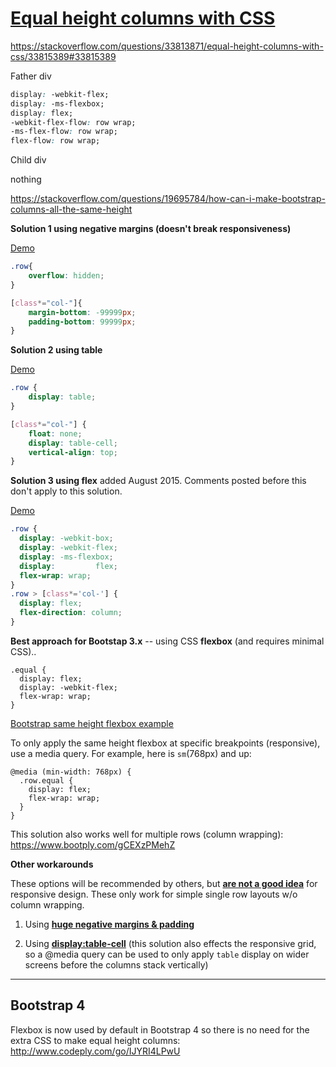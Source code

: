 # [Equal height columns with CSS](https://stackoverflow.com/questions/33813871/equal-height-columns-with-css)



https://stackoverflow.com/questions/33813871/equal-height-columns-with-css/33815389#33815389



Father div 

```css
display: -webkit-flex;
display: -ms-flexbox;
display: flex;
-webkit-flex-flow: row wrap;
-ms-flex-flow: row wrap;
flex-flow: row wrap;
```
Child div

nothing



https://stackoverflow.com/questions/19695784/how-can-i-make-bootstrap-columns-all-the-same-height

**Solution 1 using negative margins (doesn't break responsiveness)**

[Demo](http://jsfiddle.net/nV3Ua/1195/)

```css
.row{
    overflow: hidden; 
}

[class*="col-"]{
    margin-bottom: -99999px;
    padding-bottom: 99999px;
}
```

**Solution 2 using table**

[Demo](http://jsfiddle.net/nV3Ua/1192/)

```css
.row {
    display: table;
}

[class*="col-"] {
    float: none;
    display: table-cell;
    vertical-align: top;
}
```

**Solution 3 using flex** added August 2015. Comments posted before this don't apply to this solution.

[Demo](http://jsfiddle.net/nV3Ua/1821/)

```css
.row {
  display: -webkit-box;
  display: -webkit-flex;
  display: -ms-flexbox;
  display:         flex;
  flex-wrap: wrap;
}
.row > [class*='col-'] {
  display: flex;
  flex-direction: column;
}
```

**Best approach for Bootstap 3.x** -- using CSS **flexbox** (and requires minimal CSS)..

```
.equal {
  display: flex;
  display: -webkit-flex;
  flex-wrap: wrap;
}
```

[Bootstrap same height flexbox example](http://bootply.com/127827)

To only apply the same height flexbox at specific breakpoints (responsive), use a media query. For example, here is `sm`(768px) and up:

```
@media (min-width: 768px) {
  .row.equal {
    display: flex;
    flex-wrap: wrap;
  }
}
```

This solution also works well for multiple rows (column wrapping):
<https://www.bootply.com/gCEXzPMehZ>

**Other workarounds**

These options will be recommended by others, but [**are not a good idea**](https://medium.com/@bootply/bootstrap-equal-height-columns-d07bc934eb27) for responsive design. These only work for simple single row layouts w/o column wrapping.

1) Using [**huge negative margins & padding**](http://www.bootply.com/6mwUqfimQN)

2) Using [**display:table-cell**](http://www.codeply.com/go/GDZz7SjPwd) (this solution also effects the responsive grid, so a @media query can be used to only apply `table` display on wider screens before the columns stack vertically)



------



## **Bootstrap 4**

Flexbox is now used by default in Bootstrap 4 so there is no need for the extra CSS to make equal height columns: <http://www.codeply.com/go/IJYRI4LPwU>

